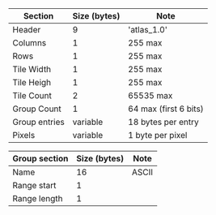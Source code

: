 
| Section       | Size (bytes)  | Note                                      |
|---------------|---------------|-------------------------------------------|
| Header        | 9             | 'atlas_1.0'                               |
| Columns       | 1             | 255 max                                   |
| Rows          | 1             | 255 max                                   |
| Tile Width    | 1             | 255 max                                   |
| Tile Heigh    | 1             | 255 max                                   |
| Tile Count    | 2             | 65535 max                                 |
| Group Count   | 1             | 64 max (first 6 bits)                     |
| Group entries | variable      | 18 bytes per entry                        |
| Pixels        | variable      | 1 byte per pixel                          |


| Group section | Size (bytes)  | Note                                      |
|---------------|---------------|-------------------------------------------|
| Name          | 16            | ASCII                                     |
| Range start   | 1             |                                           |
| Range length  | 1             |                                           |